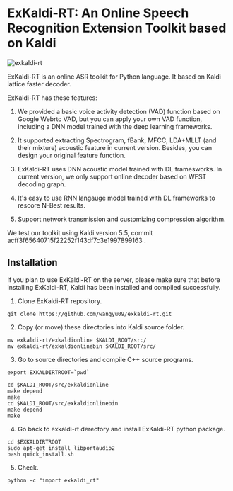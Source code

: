 # ExKaldi-RT: An Online Speech Recognition Extension Toolkit based on Kaldi 
![exkaldi-rt](https://github.com/wangyu09/exkaldi-rt/workflows/exkaldi-rt/badge.svg)

ExKaldi-RT is an online ASR toolkit for Python language.
It based on Kaldi lattice faster decoder.

ExKaldi-RT has these features:

1. We provided a basic voice activity detection (VAD) function based on Google Webrtc VAD, 
but you can apply your own VAD function, including a DNN model trained with the deep learning frameworks.

2. It supported extracting Spectrogram, fBank, MFCC, LDA+MLLT (and their mixture) acoustic feature in current version. 
Besides, you can design your original feature function.

3. ExKaldi-RT uses DNN acoustic model trained with DL framesworks.
In current version, we only support online decoder based on WFST decoding graph. 

4. It's easy to use RNN langauge model trained with DL frameworks to rescore N-Best results.

5. Support network transmission and customizing compression algorithm.

We test our toolkit using Kaldi version 5.5, commit acff3f65640715f22252f143df7c3e1997899163 .

## Installation

If you plan to use ExKaldi-RT on the server, 
please make sure that before installing ExKaldi-RT, Kaldi has been installed and compiled successfully.

1. Clone ExKaldi-RT repository.
```shell
git clone https://github.com/wangyu09/exkaldi-rt.git
``` 

2. Copy (or move) these directories into Kaldi source folder.
```shell
mv exkaldi-rt/exkaldionline $KALDI_ROOT/src/
mv exkaldi-rt/exkaldionlinebin $KALDI_ROOT/src/
```

3. Go to source directories and compile C++ source programs.
```shell
export EXKALDIRTROOT=`pwd`

cd $KALDI_ROOT/src/exkaldionline
make depend
make
cd $KALDI_ROOT/src/exkaldionlinebin
make depend
make
```

4. Go back to exkaldi-rt derectory and install ExKaldi-RT python package.
```shell
cd $EXKALDIRTROOT
sudo apt-get install libportaudio2
bash quick_install.sh
```

5. Check.
```shell
python -c "import exkaldi_rt"
```
